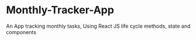 # Monthly-Tracker-App
An App tracking monthly tasks, Using React JS life cycle methods, state and components
